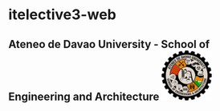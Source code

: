 # itelective3-web

## Ateneo de Davao University - School of Engineering and Architecture <img src="addu-sea-logo.jpg" height="100px" width="100px">
